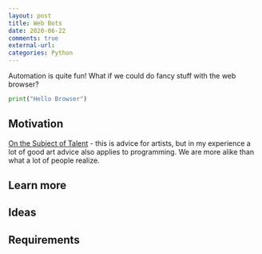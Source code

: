 ```yaml
---
layout: post
title: Web Bots
date: 2020-06-22
comments: true
external-url:
categories: Python
---
```


Automation is quite fun! What if we could do fancy stuff with the web browser?

```python
print("Hello Browser")
```

## Motivation

[On the Subject of Talent](https://drawabox.com/article/talent) - this is advice for artists, but in my experience a lot of good art advice also applies to programming. We are more alike than what a lot of people realize.

## Learn more



## Ideas

## Requirements